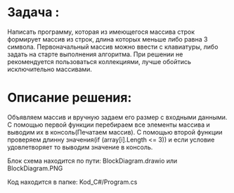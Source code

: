 # Задача :
 Написать программу, которая из имеющегося массива строк формирует массив из строк, длина которых меньше либо равна 3 символа. Первоначальный массив можно ввести с клавиатуры, либо задать на старте выполнения алгоритма. При решении не рекомендуется пользоваться коллекциями, лучше обойтись исключительно массивами.

# Описание решения:
 Объявляем массив и вручную задаем его размер с входными данными. С помощью первой функции перебираем все элементы массива и выводим их в консоль(Печатаем массив). С помощью второй функции проверяем длинну значения(if (array[i].Length <= 3)) и если условие удовлетворяет то выводим значение в консоль.

 Блок схема находится по пути: BlockDiagram.drawio или BlockDiagram.PNG

 Код находится в папке: Kod_C#/Program.cs
